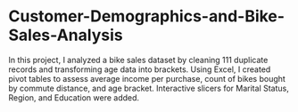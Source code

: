 # Customer-Demographics-and-Bike-Sales-Analysis
In this project, I analyzed a bike sales dataset by cleaning 111 duplicate records and transforming age data into brackets. Using Excel, I created pivot tables to assess average income per purchase, count of bikes bought by commute distance, and age bracket. Interactive slicers for Marital Status, Region, and Education were added.
